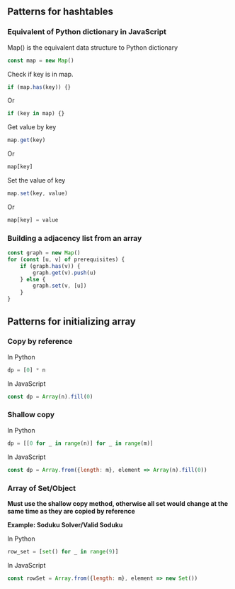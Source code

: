 ## Patterns for hashtables

### Equivalent of Python dictionary in JavaScript

Map() is the equivalent data structure to Python dictionary
```JavaScript
const map = new Map()
```

Check if key is in map. 
``` JavaScript
if (map.has(key)) {}
```
Or
``` JavaScript
if (key in map) {}
```

Get value by key
``` JavaScript
map.get(key)
```
Or
``` JavaScript
map[key]
```

Set the value of key
``` JavaScript
map.set(key, value)
```
Or
``` JavaScript
map[key] = value
```

### Building a adjacency list from an array
```JavaScript
const graph = new Map()
for (const [u, v] of prerequisites) {
    if (graph.has(v)) {
        graph.get(v).push(u)
    } else {
        graph.set(v, [u])
    }
}
```

## Patterns for initializing array
### Copy by reference
In Python
```Python
dp = [0] * n
```
In JavaScript
```JavaScript
const dp = Array(n).fill(0)
```
### Shallow copy
In Python
```Python
dp = [[0 for _ in range(n)] for _ in range(m)]
```
In JavaScript
```JavaScript
const dp = Array.from({length: m}, element => Array(n).fill(0))
```
### Array of Set/Object

**Must use the shallow copy method, otherwise all set would change at the same time as they are copied by reference**

**Example: Soduku Solver/Valid Soduku**

In Python
```Python
row_set = [set() for _ in range(9)]
```
In JavaScript
```JavaScript
const rowSet = Array.from({length: m}, element => new Set())
```